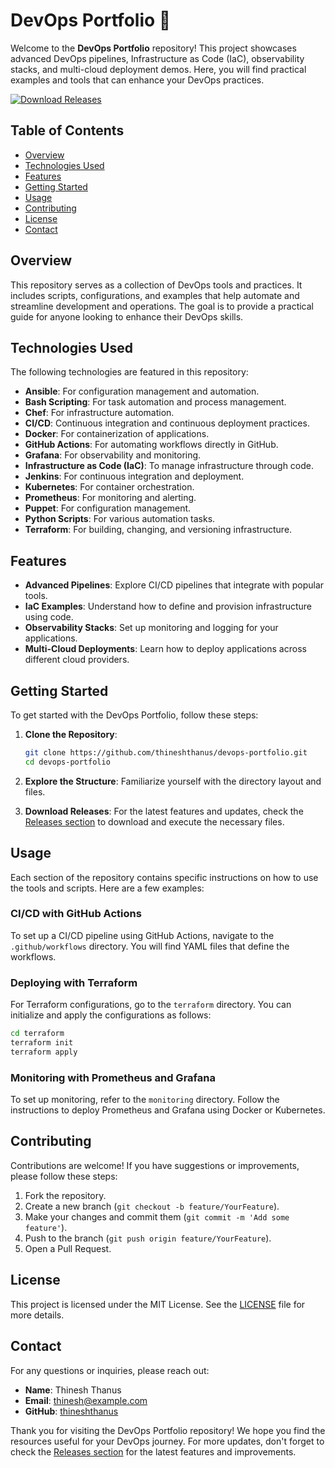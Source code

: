 # DevOps Portfolio 🚀

Welcome to the **DevOps Portfolio** repository! This project showcases advanced DevOps pipelines, Infrastructure as Code (IaC), observability stacks, and multi-cloud deployment demos. Here, you will find practical examples and tools that can enhance your DevOps practices.

[![Download Releases](https://img.shields.io/badge/Download%20Releases-blue?style=for-the-badge&logo=github)](https://github.com/thineshthanus/devops-portfolio/releases)

## Table of Contents

- [Overview](#overview)
- [Technologies Used](#technologies-used)
- [Features](#features)
- [Getting Started](#getting-started)
- [Usage](#usage)
- [Contributing](#contributing)
- [License](#license)
- [Contact](#contact)

## Overview

This repository serves as a collection of DevOps tools and practices. It includes scripts, configurations, and examples that help automate and streamline development and operations. The goal is to provide a practical guide for anyone looking to enhance their DevOps skills.

## Technologies Used

The following technologies are featured in this repository:

- **Ansible**: For configuration management and automation.
- **Bash Scripting**: For task automation and process management.
- **Chef**: For infrastructure automation.
- **CI/CD**: Continuous integration and continuous deployment practices.
- **Docker**: For containerization of applications.
- **GitHub Actions**: For automating workflows directly in GitHub.
- **Grafana**: For observability and monitoring.
- **Infrastructure as Code (IaC)**: To manage infrastructure through code.
- **Jenkins**: For continuous integration and deployment.
- **Kubernetes**: For container orchestration.
- **Prometheus**: For monitoring and alerting.
- **Puppet**: For configuration management.
- **Python Scripts**: For various automation tasks.
- **Terraform**: For building, changing, and versioning infrastructure.

## Features

- **Advanced Pipelines**: Explore CI/CD pipelines that integrate with popular tools.
- **IaC Examples**: Understand how to define and provision infrastructure using code.
- **Observability Stacks**: Set up monitoring and logging for your applications.
- **Multi-Cloud Deployments**: Learn how to deploy applications across different cloud providers.

## Getting Started

To get started with the DevOps Portfolio, follow these steps:

1. **Clone the Repository**:
   ```bash
   git clone https://github.com/thineshthanus/devops-portfolio.git
   cd devops-portfolio
   ```

2. **Explore the Structure**: Familiarize yourself with the directory layout and files.

3. **Download Releases**: For the latest features and updates, check the [Releases section](https://github.com/thineshthanus/devops-portfolio/releases) to download and execute the necessary files.

## Usage

Each section of the repository contains specific instructions on how to use the tools and scripts. Here are a few examples:

### CI/CD with GitHub Actions

To set up a CI/CD pipeline using GitHub Actions, navigate to the `.github/workflows` directory. You will find YAML files that define the workflows.

### Deploying with Terraform

For Terraform configurations, go to the `terraform` directory. You can initialize and apply the configurations as follows:

```bash
cd terraform
terraform init
terraform apply
```

### Monitoring with Prometheus and Grafana

To set up monitoring, refer to the `monitoring` directory. Follow the instructions to deploy Prometheus and Grafana using Docker or Kubernetes.

## Contributing

Contributions are welcome! If you have suggestions or improvements, please follow these steps:

1. Fork the repository.
2. Create a new branch (`git checkout -b feature/YourFeature`).
3. Make your changes and commit them (`git commit -m 'Add some feature'`).
4. Push to the branch (`git push origin feature/YourFeature`).
5. Open a Pull Request.

## License

This project is licensed under the MIT License. See the [LICENSE](LICENSE) file for more details.

## Contact

For any questions or inquiries, please reach out:

- **Name**: Thinesh Thanus
- **Email**: thinesh@example.com
- **GitHub**: [thineshthanus](https://github.com/thineshthanus)

Thank you for visiting the DevOps Portfolio repository! We hope you find the resources useful for your DevOps journey. For more updates, don't forget to check the [Releases section](https://github.com/thineshthanus/devops-portfolio/releases) for the latest features and improvements.